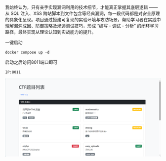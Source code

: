 我始终认为，只有亲手实现漏洞利用的技术细节，才能真正掌握其底层逻辑 —— 从 SQL 注入、XSS 跨站脚本到文件包含等经典漏洞，每一段代码都是对安全原理的具象化呈现。项目通过搭建可复现的实验环境与攻防场景，帮助学习者在实践中理解漏洞成因、防御策略及渗透测试技巧，形成 “编写 - 调试 - 分析” 的闭环学习路径，最终实现从理论认知到实战能力的提升。



一键启动

```
docker compose up -d
```

启动之后访问8011端口即可

```
IP:8011
```

![index.php](https://github.com/Wesuiliye/ctf_phpstudy/blob/main/img/index.png)

